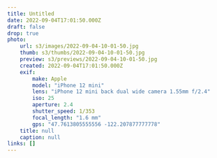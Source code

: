 ```yaml
---
title: Untitled
date: 2022-09-04T17:01:50.000Z
draft: false
drop: true
photo:
    url: s3/images/2022-09-04-10-01-50.jpg
    thumb: s3/thumbs/2022-09-04-10-01-50.jpg
    preview: s3/previews/2022-09-04-10-01-50.jpg
    created: 2022-09-04T17:01:50.000Z
    exif:
        make: Apple
        model: "iPhone 12 mini"
        lens: "iPhone 12 mini back dual wide camera 1.55mm f/2.4"
        iso: 25
        aperture: 2.4
        shutter_speed: 1/353
        focal_length: "1.6 mm"
        gps: "47.7613805555556 -122.207877777778"
    title: null
    caption: null
links: []
---
```

